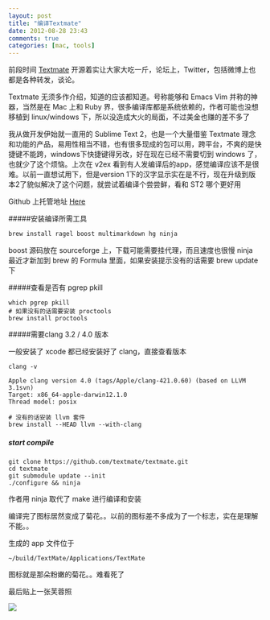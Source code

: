 ```yaml
---
layout: post
title: "编译Textmate"
date: 2012-08-28 23:43
comments: true
categories: [mac, tools]
---
```

前段时间 [Textmate](http://macromates.com/) 开源着实让大家大吃一斤，论坛上，Twitter，包括微博上也都是各种转发，谈论。

Textmate 无须多作介绍，知道的应该都知道。号称能够和 Emacs Vim 并称的神器，当然是在 Mac 上和 Ruby 界，很多编译库都是系统依赖的，作者可能也没想移植到 linux/windows 下，所以没造成大火的局面，不过美金也赚的差不多了

<!--more-->

我从做开发伊始就一直用的 Sublime Text 2，也是一个大量借鉴 Textmate 理念和功能的产品，易用性相当不错，也有很多现成的包可以用，跨平台，不爽的是快捷键不能跨，windows下快捷键得另改，好在现在已经不需要切到 windows 了，也就少了这个烦恼。上次在 v2ex 看到有人发编译后的app，感觉编译应该不是很难。以前一直想试用下，但是version 1下的汉字显示实在是不行，现在升级到版本2了貌似解决了这个问题，就尝试着编译个尝尝鲜，看和 ST2 哪个更好用

Github 上托管地址 [Here](https://github.com/textmate/textmate)

#####安装编译所需工具

```c
brew install ragel boost multimarkdown hg ninja
```

boost 源码放在 sourceforge 上，下载可能需要挂代理，而且速度也很慢
ninja 最近才新加到 brew 的 Formula 里面，如果安装提示没有的话需要 brew update 下

#####查看是否有 pgrep pkill

```
which pgrep pkill
# 如果没有的话需要安装 proctools
brew install proctools
```

#####需要clang 3.2 / 4.0 版本

一般安装了 xcode 都已经安装好了 clang，直接查看版本

```
clang -v

Apple clang version 4.0 (tags/Apple/clang-421.0.60) (based on LLVM 3.1svn)
Target: x86_64-apple-darwin12.1.0
Thread model: posix
```

```
# 没有的话安装 llvm 套件
brew install --HEAD llvm --with-clang
```

##### start compile

```
git clone https://github.com/textmate/textmate.git
cd textmate
git submodule update --init
./configure && ninja
```

作者用 ninja 取代了 make 进行编译和安装

编译完了图标居然变成了菊花。。以前的图标差不多成为了一个标志，实在是理解不能。。

生成的 app 文件位于

```
~/build/TextMate/Applications/TextMate
```

图标就是那朵粉嫩的菊花。。难看死了

最后贴上一张芙蓉照

![](http://m1.img.libdd.com/farm5/2012/0829/00/00A980D9C6A159F9467E71EFCE4485420E266C05049E_1190_714.PNG)



